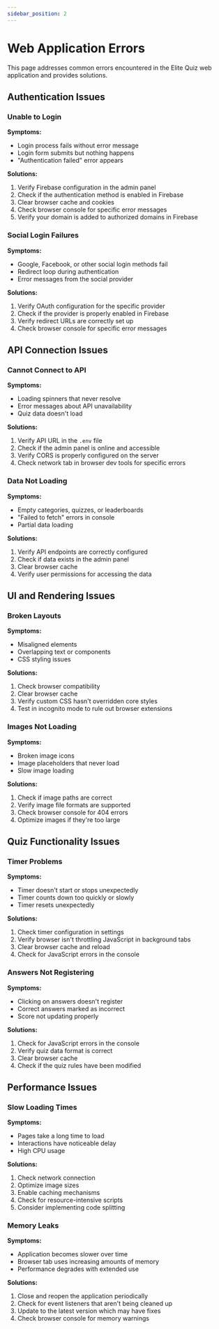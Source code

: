 ```yaml
---
sidebar_position: 2
---
```


# Web Application Errors

This page addresses common errors encountered in the Elite Quiz web application and provides solutions.

## Authentication Issues

### Unable to Login

**Symptoms:**

- Login process fails without error message
- Login form submits but nothing happens
- "Authentication failed" error appears

**Solutions:**

1. Verify Firebase configuration in the admin panel
2. Check if the authentication method is enabled in Firebase
3. Clear browser cache and cookies
4. Check browser console for specific error messages
5. Verify your domain is added to authorized domains in Firebase

### Social Login Failures

**Symptoms:**

- Google, Facebook, or other social login methods fail
- Redirect loop during authentication
- Error messages from the social provider

**Solutions:**

1. Verify OAuth configuration for the specific provider
2. Check if the provider is properly enabled in Firebase
3. Verify redirect URLs are correctly set up
4. Check browser console for specific error messages

## API Connection Issues

### Cannot Connect to API

**Symptoms:**

- Loading spinners that never resolve
- Error messages about API unavailability
- Quiz data doesn't load

**Solutions:**

1. Verify API URL in the `.env` file
2. Check if the admin panel is online and accessible
3. Verify CORS is properly configured on the server
4. Check network tab in browser dev tools for specific errors

### Data Not Loading

**Symptoms:**

- Empty categories, quizzes, or leaderboards
- "Failed to fetch" errors in console
- Partial data loading

**Solutions:**

1. Verify API endpoints are correctly configured
2. Check if data exists in the admin panel
3. Clear browser cache
4. Verify user permissions for accessing the data

## UI and Rendering Issues

### Broken Layouts

**Symptoms:**

- Misaligned elements
- Overlapping text or components
- CSS styling issues

**Solutions:**

1. Check browser compatibility
2. Clear browser cache
3. Verify custom CSS hasn't overridden core styles
4. Test in incognito mode to rule out browser extensions

### Images Not Loading

**Symptoms:**

- Broken image icons
- Image placeholders that never load
- Slow image loading

**Solutions:**

1. Check if image paths are correct
2. Verify image file formats are supported
3. Check browser console for 404 errors
4. Optimize images if they're too large

## Quiz Functionality Issues

### Timer Problems

**Symptoms:**

- Timer doesn't start or stops unexpectedly
- Timer counts down too quickly or slowly
- Timer resets unexpectedly

**Solutions:**

1. Check timer configuration in settings
2. Verify browser isn't throttling JavaScript in background tabs
3. Clear browser cache and reload
4. Check for JavaScript errors in the console

### Answers Not Registering

**Symptoms:**

- Clicking on answers doesn't register
- Correct answers marked as incorrect
- Score not updating properly

**Solutions:**

1. Check for JavaScript errors in the console
2. Verify quiz data format is correct
3. Clear browser cache
4. Check if the quiz rules have been modified

## Performance Issues

### Slow Loading Times

**Symptoms:**

- Pages take a long time to load
- Interactions have noticeable delay
- High CPU usage

**Solutions:**

1. Check network connection
2. Optimize image sizes
3. Enable caching mechanisms
4. Check for resource-intensive scripts
5. Consider implementing code splitting

### Memory Leaks

**Symptoms:**

- Application becomes slower over time
- Browser tab uses increasing amounts of memory
- Performance degrades with extended use

**Solutions:**

1. Close and reopen the application periodically
2. Check for event listeners that aren't being cleaned up
3. Update to the latest version which may have fixes
4. Check browser console for memory warnings
